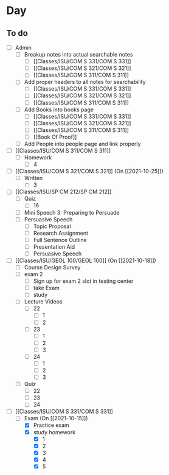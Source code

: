 

# Day 

## To do
- [ ] Admin
	- [ ] Breakup notes into actual searchable notes 
		- [ ] [[Classes/ISU/COM S 331/COM S 331]]
		- [ ] [[Classes/ISU/COM S 321/COM S 321]]
		- [ ] [[Classes/ISU/COM S 311/COM S 311]]
	- [ ] Add proper headers to all notes for searchability
		- [ ] [[Classes/ISU/COM S 331/COM S 331]]
		- [ ] [[Classes/ISU/COM S 321/COM S 321]]
		- [ ] [[Classes/ISU/COM S 311/COM S 311]]
	- [ ] Add Books into books page
		- [ ] [[Classes/ISU/COM S 331/COM S 331]]
		- [ ] [[Classes/ISU/COM S 321/COM S 321]]
		- [ ] [[Classes/ISU/COM S 311/COM S 311]]
		- [ ] [[Book Of Proof]]
	- [ ] Add People into people page and link properly
- [ ] [[Classes/ISU/COM S 311/COM S 311]]
	- [ ] Homework
		- [ ] 4
- [ ] [[Classes/ISU/COM S 321/COM S 321]] (On [[2021-10-25]])
	- [ ] Written
		- [ ] 3
- [ ] [[Classes/ISU/SP CM 212/SP CM 212]]
	- [ ] Quiz
		- [ ] 16
	- [ ] Mini Speech 3: Preparing to Persuade
	- [ ] Persuasive Speech
		- [ ] Topic Proposal
		- [ ] Research Assignment
		- [ ] Full Sentence Outline
		- [ ] Presentation Aid
		- [ ] Persuasive Speech
- [ ] [[Classes/ISU/GEOL 100/GEOL 100]] (On [[2021-10-18]])
	- [ ] Course Design Survey
	- [ ] exam 2
		- [ ] Sign up for exam 2 slot in testing center
		- [ ] take Exam
		- [ ] study
	- [ ] Lecture Videos
		- [ ] 22
			- [ ] 1
			- [ ] 2
		- [ ] 23
			- [ ] 1
			- [ ] 2
			- [ ] 3
		- [ ] 24
			- [ ] 1
			- [ ] 2
			- [ ] 3
	- [ ] Quiz
		- [ ] 22
		- [ ] 23
		- [ ] 24
- [ ] [[Classes/ISU/COM S 331/COM S 331]]
	- [ ] Exam (On [[2021-10-15]])
		- [x] Practice exam 
		- [x] study homework
			- [x] 1
			- [x] 2
			- [x] 3
			- [x] 4
			- [x] 5